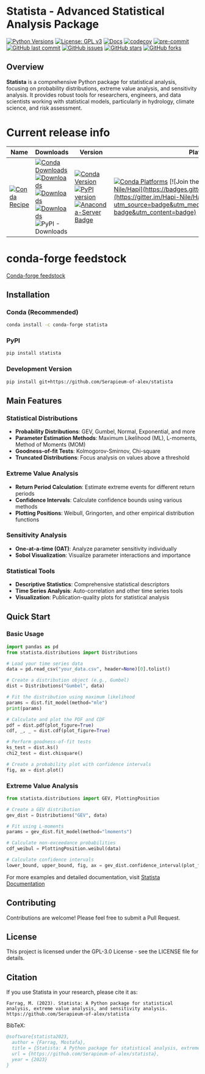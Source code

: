 # Statista - Advanced Statistical Analysis Package

[![Python Versions](https://img.shields.io/pypi/pyversions/statista.svg)](https://pypi.org/project/statista/)
[![License: GPL v3](https://img.shields.io/badge/License-GPLv3-blue.svg)](https://www.gnu.org/licenses/gpl-3.0)
[![Docs](https://img.shields.io/badge/docs-latest-blue)](https://serapieum-of-alex.github.io/statista/latest/)
[![codecov](https://codecov.io/gh/Serapieum-of-alex/statista/branch/main/graph/badge.svg?token=GQKhcj2pFK)](https://codecov.io/gh/Serapieum-of-alex/statista)
[![pre-commit](https://img.shields.io/badge/pre--commit-enabled-brightgreen?logo=pre-commit&logoColor=white)](https://github.com/pre-commit/pre-commit)
[![GitHub last commit](https://img.shields.io/github/last-commit/Serapieum-of-alex/statista)](https://github.com/Serapieum-of-alex/statista/commits/main)
[![GitHub issues](https://img.shields.io/github/issues/Serapieum-of-alex/statista)](https://github.com/Serapieum-of-alex/statista/issues)
[![GitHub stars](https://img.shields.io/github/stars/Serapieum-of-alex/statista)](https://github.com/Serapieum-of-alex/statista/stargazers)
[![GitHub forks](https://img.shields.io/github/forks/Serapieum-of-alex/statista)](https://github.com/Serapieum-of-alex/statista/network/members)

## Overview

**Statista** is a comprehensive Python package for statistical analysis, focusing on probability distributions, extreme value analysis, and sensitivity analysis. It provides robust tools for researchers, engineers, and data scientists working with statistical models, particularly in hydrology, climate science, and risk assessment.

Current release info
====================

| Name | Downloads                                                                                                                                                                                                                                                                                                                                                                                                                                                                                                                                                                                                                                                                                        | Version | Platforms |
| --- |--------------------------------------------------------------------------------------------------------------------------------------------------------------------------------------------------------------------------------------------------------------------------------------------------------------------------------------------------------------------------------------------------------------------------------------------------------------------------------------------------------------------------------------------------------------------------------------------------------------------------------------------------------------------------------------------------| --- | --- |
| [![Conda Recipe](https://img.shields.io/badge/recipe-statista-green.svg)](https://anaconda.org/conda-forge/statista) | [![Conda Downloads](https://img.shields.io/conda/dn/conda-forge/statista.svg)](https://anaconda.org/conda-forge/statista) [![Downloads](https://pepy.tech/badge/statista)](https://pepy.tech/project/statista) [![Downloads](https://pepy.tech/badge/statista/month)](https://pepy.tech/project/statista)  [![Downloads](https://pepy.tech/badge/statista/week)](https://pepy.tech/project/statista)  ![PyPI - Downloads](https://img.shields.io/pypi/dd/statista?color=blue&style=flat-square) | [![Conda Version](https://img.shields.io/conda/vn/conda-forge/statista.svg)](https://anaconda.org/conda-forge/statista) [![PyPI version](https://badge.fury.io/py/statista.svg)](https://badge.fury.io/py/statista) [![Anaconda-Server Badge](https://anaconda.org/conda-forge/statista/badges/version.svg)](https://anaconda.org/conda-forge/statista) | [![Conda Platforms](https://img.shields.io/conda/pn/conda-forge/statista.svg)](https://anaconda.org/conda-forge/statista) [![Join the chat at https://gitter.im/Hapi-Nile/Hapi](https://badges.gitter.im/Hapi-Nile/Hapi.svg)](https://gitter.im/Hapi-Nile/Hapi?utm_source=badge&utm_medium=badge&utm_campaign=pr-badge&utm_content=badge) |


conda-forge feedstock
=====================
[Conda-forge feedstock](https://github.com/conda-forge/statista-feedstock)

## Installation

### Conda (Recommended)

```bash
conda install -c conda-forge statista
```

### PyPI

```bash
pip install statista
```

### Development Version

```bash
pip install git+https://github.com/Serapieum-of-alex/statista
```

## Main Features

### Statistical Distributions
- **Probability Distributions**: GEV, Gumbel, Normal, Exponential, and more
- **Parameter Estimation Methods**: Maximum Likelihood (ML), L-moments, Method of Moments (MOM)
- **Goodness-of-fit Tests**: Kolmogorov-Smirnov, Chi-square
- **Truncated Distributions**: Focus analysis on values above a threshold

### Extreme Value Analysis
- **Return Period Calculation**: Estimate extreme events for different return periods
- **Confidence Intervals**: Calculate confidence bounds using various methods
- **Plotting Positions**: Weibull, Gringorten, and other empirical distribution functions

### Sensitivity Analysis
- **One-at-a-time (OAT)**: Analyze parameter sensitivity individually
- **Sobol Visualization**: Visualize parameter interactions and importance

### Statistical Tools
- **Descriptive Statistics**: Comprehensive statistical descriptors
- **Time Series Analysis**: Auto-correlation and other time series tools
- **Visualization**: Publication-quality plots for statistical analysis

## Quick Start

### Basic Usage

```python
import pandas as pd
from statista.distributions import Distributions

# Load your time series data
data = pd.read_csv("your_data.csv", header=None)[0].tolist()

# Create a distribution object (e.g., Gumbel)
dist = Distributions("Gumbel", data)

# Fit the distribution using maximum likelihood
params = dist.fit_model(method="mle")
print(params)

# Calculate and plot the PDF and CDF
pdf = dist.pdf(plot_figure=True)
cdf, _, _ = dist.cdf(plot_figure=True)

# Perform goodness-of-fit tests
ks_test = dist.ks()
chi2_test = dist.chisquare()

# Create a probability plot with confidence intervals
fig, ax = dist.plot()
```

### Extreme Value Analysis

```python
from statista.distributions import GEV, PlottingPosition

# Create a GEV distribution
gev_dist = Distributions("GEV", data)

# Fit using L-moments
params = gev_dist.fit_model(method="lmoments")

# Calculate non-exceedance probabilities
cdf_weibul = PlottingPosition.weibul(data)

# Calculate confidence intervals
lower_bound, upper_bound, fig, ax = gev_dist.confidence_interval(plot_figure=True)
```

For more examples and detailed documentation, visit [Statista Documentation](https://serapieum-of-alex.github.io/statista)

## Contributing

Contributions are welcome! Please feel free to submit a Pull Request.

## License

This project is licensed under the GPL-3.0 License - see the LICENSE file for details.

## Citation

If you use Statista in your research, please cite it as:

```
Farrag, M. (2023). Statista: A Python package for statistical analysis, extreme value analysis, and sensitivity analysis.
https://github.com/Serapieum-of-alex/statista
```

BibTeX:
```bibtex
@software{statista2023,
  author = {Farrag, Mostafa},
  title = {Statista: A Python package for statistical analysis, extreme value analysis, and sensitivity analysis},
  url = {https://github.com/Serapieum-of-alex/statista},
  year = {2023}
}
```
